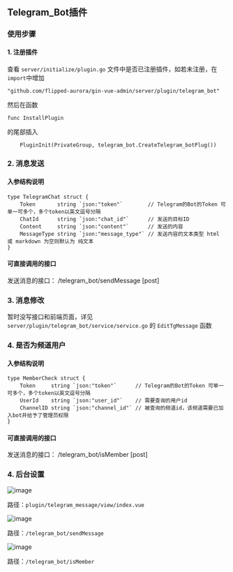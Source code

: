 ## Telegram_Bot插件

### 使用步骤

#### 1. 注册插件

查看 ```server/initialize/plugin.go``` 文件中是否已注册插件，如若未注册，在```import```中增加

```
"github.com/flipped-aurora/gin-vue-admin/server/plugin/telegram_bot"
```

然后在函数

```
func InstallPlugin
```

的尾部插入

```
    PluginInit(PrivateGroup, telegram_bot.CreateTelegram_botPlug())
```

### 2. 消息发送

#### 入参结构说明

```
type TelegramChat struct {
	Token       string `json:"token"`        // Telegram的Bot的Token 可单一可多个，多个token以英文逗号分隔
	ChatId      string `json:"chat_id"`      // 发送的目标ID
	Content     string `json:"content"`      // 发送的内容
	MessageType string `json:"message_type"` // 发送内容的文本类型 html 或 markdown 为空则默认为 纯文本
}
```

#### 可直接调用的接口

发送消息的接口： /telegram_bot/sendMessage [post]

### 3. 消息修改

暂时没写接口和前端页面，详见 ```server/plugin/telegram_bot/service/service.go``` 的 ```EditTgMessage``` 函数

### 4. 是否为频道用户

#### 入参结构说明

```
type MemberCheck struct {
	Token     string `json:"token"`      // Telegram的Bot的Token 可单一可多个，多个token以英文逗号分隔
	UserId    string `json:"user_id"`    // 需要查询的用户id
	ChannelID string `json:"channel_id"` // 被查询的频道id，该频道需要已加入bot并给予了管理员权限
}
```

#### 可直接调用的接口

发送消息的接口： /telegram_bot/isMember [post]

### 4. 后台设置

![image](https://github.com/spiritysdx/tgm/assets/97792170/5dd643a3-4b42-4d92-9dd1-1cefd72e5ebc)

路径：```plugin/telegram_message/view/index.vue```

![image](https://github.com/spiritysdx/tgm/assets/97792170/7b40a5ec-78a5-47b6-9cfa-d4a219578369)

路径：```/telegram_bot/sendMessage```

![image](https://github.com/spiritysdx/tgm/assets/97792170/be2479fe-c51a-40c6-9a3c-569258a3a8b2)

路径：```/telegram_bot/isMember```
